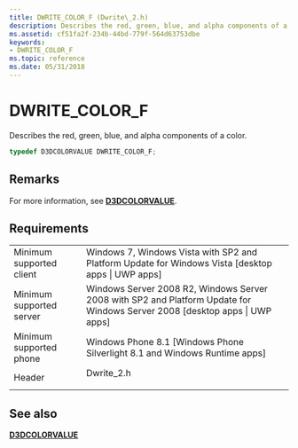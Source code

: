 ```yaml
---
title: DWRITE_COLOR_F (Dwrite\_2.h)
description: Describes the red, green, blue, and alpha components of a color.
ms.assetid: cf51fa2f-234b-44bd-779f-564d63753dbe
keywords:
- DWRITE_COLOR_F
ms.topic: reference
ms.date: 05/31/2018
---
```


# DWRITE\_COLOR\_F

Describes the red, green, blue, and alpha components of a color.


```C++
typedef D3DCOLORVALUE DWRITE_COLOR_F;
```



## Remarks

For more information, see [**D3DCOLORVALUE**](../direct3d9/d3dcolorvalue.md).

## Requirements



|                                     |                                                                                                                                          |
|-------------------------------------|------------------------------------------------------------------------------------------------------------------------------------------|
| Minimum supported client<br/> | Windows 7, Windows Vista with SP2 and Platform Update for Windows Vista \[desktop apps \| UWP apps\]<br/>                          |
| Minimum supported server<br/> | Windows Server 2008 R2, Windows Server 2008 with SP2 and Platform Update for Windows Server 2008 \[desktop apps \| UWP apps\]<br/> |
| Minimum supported phone<br/>  | Windows Phone 8.1 \[Windows Phone Silverlight 8.1 and Windows Runtime apps\]<br/>                                                  |
| Header<br/>                   | <dl> <dt>Dwrite\_2.h</dt> </dl>                                                   |



## See also

<dl> <dt>

[**D3DCOLORVALUE**](../direct3d9/d3dcolorvalue.md)
</dt> </dl>

 

